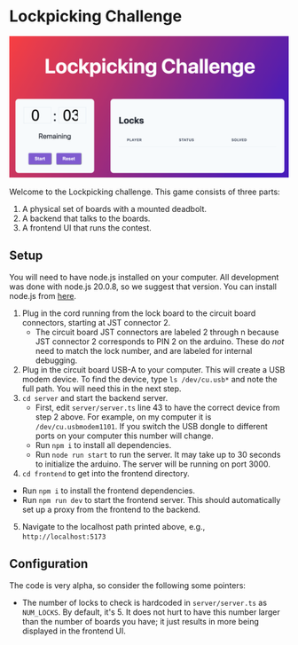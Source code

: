# Lockpicking Challenge

![](img/lockpicking_game_screenshot.png "Lockpicking game")

Welcome to the Lockpicking challenge.  This game consists of three parts:
1. A physical set of boards with a mounted deadbolt.
2. A backend that talks to the boards.
3. A frontend UI that runs the contest.

## Setup

You will need to have node.js installed on your computer. All development was done
with node.js 20.0.8, so we suggest that version.  You can install node.js from [here](https://nodejs.org/en/download). 

1. Plug in the cord running from the lock board to the circuit board
   connectors, starting at JST connector 2. 
   * The circuit board JST connectors are labeled 2 through n because JST
     connector 2 corresponds to PIN 2 on the arduino.  These do *not* need to
     match the lock number, and are labeled for internal debugging.
2. Plug in the circuit board USB-A to your computer. This will create a USB
   modem device. To find the device, type `ls /dev/cu.usb*` and note the full
   path. You will need this in the next step. 
3. `cd server` and start the backend server. 
   * First, edit `server/server.ts` line 43 to have the correct device from step 2
     above. For example, on my computer it is `/dev/cu.usbmodem1101`.  If you
     switch the USB dongle to different ports on your computer this number will
     change.
   * Run `npm i` to install all dependencies.
   * Run `node run start` to run the server. It may take up to 30 seconds to initialize
     the arduino. The server will be running on port 3000.
4. `cd frontend` to get into the frontend directory.
  * Run `npm i` to install the frontend dependencies.
  * Run `npm run dev` to start the frontend server. This should automatically
    set up a proxy from the frontend to the backend. 
5. Navigate to the localhost path printed above, e.g., `http://localhost:5173`

## Configuration

The code is very alpha, so consider the following some pointers:

* The number of locks to check is hardcoded in `server/server.ts` as `NUM_LOCKS`.  By
  default, it's 5.  It does not hurt to have this number larger than the number
  of boards you have; it just results in more being displayed in the frontend
  UI.
  